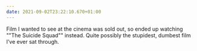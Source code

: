 ```yaml
---
date: 2021-09-02T23:22:10.670+01:00
---
```


Film I wanted to see at the cinema was sold out, so ended up watching ""The Suicide Squad"" instead. Quite possibly the stupidest, dumbest film I’ve ever sat through.
